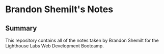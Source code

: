 # Brandon Shemilt's Notes

## Summary

This repository contains all of the notes taken by Brandon Shemilt for the Lighthouse Labs Web Development Bootcamp.
